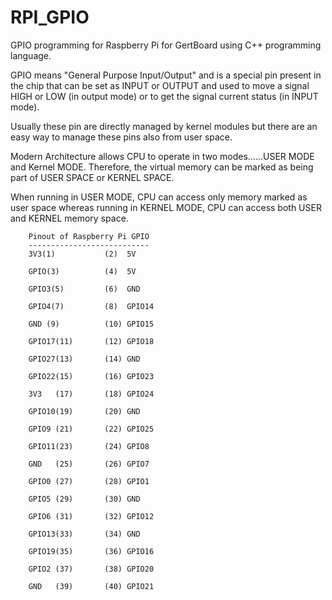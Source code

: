 # RPI_GPIO

GPIO programming for Raspberry Pi for GertBoard using C++ programming language.

GPIO means "General Purpose Input/Output" and is a special pin present in 
the chip that can be set as INPUT or OUTPUT and used to move a signal 
HIGH or LOW (in output mode) or to get the signal current status (in INPUT mode).

Usually these pin are directly managed by kernel modules but there are 
an easy way to manage these pins also from user space. 

Modern Architecture allows CPU to operate in two modes......USER MODE and 
Kernel MODE. Therefore, the virtual memory can be marked as being part 
of USER SPACE or KERNEL SPACE. 

When running in USER MODE, CPU can access only memory marked as user space 
whereas running in KERNEL MODE, CPU can access both USER and KERNEL memory space.

        Pinout of Raspberry Pi GPIO
        ---------------------------
        3V3(1)           (2)  5V  

        GPIO(3)          (4)  5V    

        GPIO3(5)         (6)  GND   

        GPIO4(7)         (8)  GPIO14

        GND (9)          (10) GPIO15

        GPIO17(11)       (12) GPIO18

        GPIO27(13)       (14) GND   

        GPIO22(15)       (16) GPIO23

        3V3   (17)       (18) GPIO24

        GPIO10(19)       (20) GND   

        GPIO9 (21)       (22) GPIO25

        GPIO11(23)       (24) GPIO8 

        GND   (25)       (26) GPIO7 

        GPIO0 (27)       (28) GPIO1 

        GPIO5 (29)       (30) GND   

        GPIO6 (31)       (32) GPIO12

        GPIO13(33)       (34) GND   

        GPIO19(35)       (36) GPIO16

        GPIO2 (37)       (38) GPIO20

        GND   (39)       (40) GPIO21
